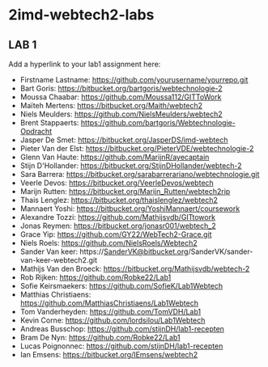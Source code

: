 # 2imd-webtech2-labs

## LAB 1
Add a hyperlink to your lab1 assignment here:

* Firstname Lastname: https://github.com/yourusername/yourrepo.git
* Bart Goris: https://bitbucket.org/bartgoris/webtechnologie-2
* Moussa Chaabar: https://github.com/Moussa112/GITToWork
* Maïteh Mertens: https://bitbucket.org/Maith/webtech2
* Niels Meulders: https://github.com/NielsMeulders/webtech2
* Brent Stappaerts: https://github.com/bartgoris/Webtechnologie-Opdracht
* Jasper De Smet: https://bitbucket.org/JasperDS/imd-webtech
* Pieter Van der Elst: https://bitbucket.org/PieterVDE/webtechnologie-2
* Glenn Van Haute:  https://github.com/MarijnR/ayecaptain
* Stijn D'Hollander: https://bitbucket.org/StijnDHollander/webtech-2
* Sara Barrera: https://bitbucket.org/sarabarrerariano/webtechnologie.git
* Veerle Devos: https://bitbucket.org/VeerleDevos/webtech
* Marijn Rutten: https://bitbucket.org/Marijn_Rutten/webtech2rip
* Thais Lenglez: https://bitbucket.org/thaislenglez/webtech2
* Mannaert Yoshi: https://bitbucket.org/YoshiMannaert/coursework
* Alexandre Tozzi: https://github.com/Mathijsvdb/GITtowork
* Jonas Reymen: https://bitbucket.org/jonasr001/webtech_2
* Grace Yip: https://github.com/GY22/WebTech2-Grace.git
* Niels Roels: https://github.com/NielsRoels/Webtech2
* Sander Van keer: https://SanderVK@bitbucket.org/SanderVK/sander-van-keer-webtech2.git
* Mathijs Van den Broeck: https://bitbucket.org/Mathijsvdb/webtech-2
* Rob Rijken: https://github.com/Robke22/Lab1
* Sofie Keirsmaekers: https://github.com/SofieK/Lab1Webtech
* Matthias Christiaens: https://github.com/MatthiasChristiaens/Lab1Webtech
* Tom Vanderheyden: https://github.com/TomVDH/Lab1
* Kevin Corne: https://github.com/lordsilou/Lab1Webtech
* Andreas Busschop: https://github.com/stijnDH/lab1-recepten
* Bram De Nyn: https://github.com/Robke22/Lab1
* Lucas Poignonnec: https://github.com/stijnDH/lab1-recepten
* Ian Emsens: https://bitbucket.org/IEmsens/webtech2
